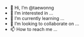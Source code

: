 - 👋 Hi, I’m @taewonng
- 👀 I’m interested in ...
- 🌱 I’m currently learning ...
- 💞️ I’m looking to collaborate on ...
- 📫 How to reach me ...

<!---
taewonng/taewonng is a ✨ special ✨ repository because its `README.md` (this file) appears on your GitHub profile.
You can click the Preview link to take a look at your changes.
--->
